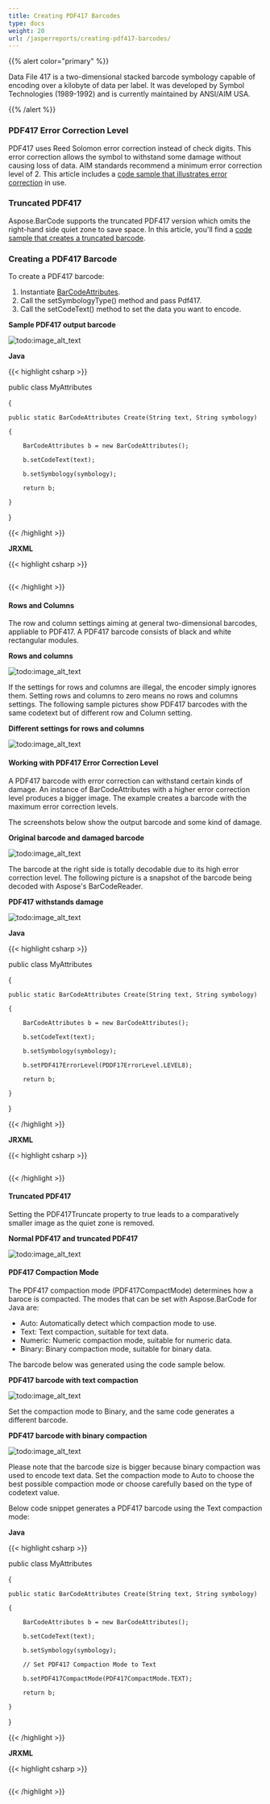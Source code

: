 ```yaml
---
title: Creating PDF417 Barcodes
type: docs
weight: 20
url: /jasperreports/creating-pdf417-barcodes/
---
```


{{% alert color="primary" %}} 

Data File 417 is a two-dimensional stacked barcode symbology capable of encoding over a kilobyte of data per label. It was developed by Symbol Technologies (1989-1992) and is currently maintained by ANSI/AIM USA. 

{{% /alert %}} 
### **PDF417 Error Correction Level**
PDF417 uses Reed Solomon error correction instead of check digits. This error correction allows the symbol to withstand some damage without causing loss of data. AIM standards recommend a minimum error correction level of 2. This article includes a [code sample that illustrates error correction](/barcode/jasperreports/creating-pdf417-barcodes-html/) in use. 
### **Truncated PDF417**
Aspose.BarCode supports the truncated PDF417 version which omits the right-hand side quiet zone to save space. In this article, you'll find a [code sample that creates a truncated barcode](/barcode/jasperreports/creating-pdf417-barcodes-html/). 
### **Creating a PDF417 Barcode**
To create a PDF417 barcode:

1. Instantiate [BarCodeAttributes](/pages/createpage.action?spaceKey=barcodejasperreports&title=BarCodeAttributes&linkCreation=true&fromPageId=14221335).
1. Call the setSymbologyType() method and pass Pdf417.
1. Call the setCodeText() method to set the data you want to encode.

**Sample PDF417 output barcode** 

![todo:image_alt_text](creating-pdf417-barcodes_1.png)

**Java**

{{< highlight csharp >}}

 public class MyAttributes

{

    public static BarCodeAttributes Create(String text, String symbology)

    {

        BarCodeAttributes b = new BarCodeAttributes();

        b.setCodeText(text);

        b.setSymbology(symbology);

        return b;

    }

}



{{< /highlight >}}

**JRXML**

{{< highlight csharp >}}

 <image hAlign="Center">

<reportElement x="0" y="600"  width="500" height="250" />                

<imageExpression class="net.sf.jasperreports.engine.JRRenderable">

   <![CDATA[new com.aspose.barcode.jr.BarCodeRenderer(MyAttributes.Create(

      "12345678", "Pdf417")

   )]]>

</imageExpression>

</image>



{{< /highlight >}}
#### **Rows and Columns**
The row and column settings aiming at general two-dimensional barcodes, appliable to PDF417. A PDF417 barcode consists of black and white rectangular modules. 

**Rows and columns** 

![todo:image_alt_text](creating-pdf417-barcodes_2.png)

If the settings for rows and columns are illegal, the encoder simply ignores them. Setting rows and columns to zero means no rows and columns settings. The following sample pictures show PDF417 barcodes with the same codetext but of different row and Column setting.

**Different settings for rows and columns** 

![todo:image_alt_text](creating-pdf417-barcodes_3.png)
#### **Working with PDF417 Error Correction Level**
A PDF417 barcode with error correction can withstand certain kinds of damage. An instance of BarCodeAttributes with a higher error correction level produces a bigger image. The example creates a barcode with the maximum error correction levels. 

The screenshots below show the output barcode and some kind of damage.

**Original barcode and damaged barcode** 

![todo:image_alt_text](creating-pdf417-barcodes_4.png)

The barcode at the right side is totally decodable due to its high error correction level. The following picture is a snapshot of the barcode being decoded with Aspose's BarCodeReader.

**PDF417 withstands damage** 

![todo:image_alt_text](creating-pdf417-barcodes_5.png)

**Java**

{{< highlight csharp >}}

 public class MyAttributes

{

    public static BarCodeAttributes Create(String text, String symbology)

    {

        BarCodeAttributes b = new BarCodeAttributes();

        b.setCodeText(text);

        b.setSymbology(symbology);

        b.setPDF417ErrorLevel(PDDF17ErrorLevel.LEVEL8);

        return b;

    }

}



{{< /highlight >}}

**JRXML**

{{< highlight csharp >}}

 <image hAlign="Center">

<reportElement x="0" y="600"  width="500" height="250" />                

<imageExpression class="net.sf.jasperreports.engine.JRRenderable">

   <![CDATA[new com.aspose.barcode.jr.BarCodeRenderer(MyAttributes.Create(

      "12345678", "Pdf417")

   )]]>

</imageExpression>

</image>



{{< /highlight >}}
#### **Truncated PDF417**
Setting the PDF417Truncate property to true leads to a comparatively smaller image as the quiet zone is removed.

**Normal PDF417 and truncated PDF417** 

![todo:image_alt_text](creating-pdf417-barcodes_6.png)
#### **PDF417 Compaction Mode**
The PDF417 compaction mode (PDF417CompactMode) determines how a baroce is compacted. The modes that can be set with Aspose.BarCode for Java are: 

- Auto: Automatically detect which compaction mode to use.
- Text: Text compaction, suitable for text data.
- Numeric: Numeric compaction mode, suitable for numeric data.
- Binary: Binary compaction mode, suitable for binary data.

The barcode below was generated using the code sample below.

**PDF417 barcode with text compaction** 

![todo:image_alt_text](creating-pdf417-barcodes_7.png)

Set the compaction mode to Binary, and the same code generates a different barcode.

**PDF417 barcode with binary compaction** 

![todo:image_alt_text](creating-pdf417-barcodes_8.png)

Please note that the barcode size is bigger because binary compaction was used to encode text data. Set the compaction mode to Auto to choose the best possible compaction mode or choose carefully based on the type of codetext value. 

Below code snippet generates a PDF417 barcode using the Text compaction mode: 

**Java**

{{< highlight csharp >}}

 public class MyAttributes

{

    public static BarCodeAttributes Create(String text, String symbology)

    {

        BarCodeAttributes b = new BarCodeAttributes();

        b.setCodeText(text);

        b.setSymbology(symbology);

        // Set PDF417 Compaction Mode to Text

        b.setPDF417CompactMode(PDF417CompactMode.TEXT);

        return b;

    }

}



{{< /highlight >}}

**JRXML**

{{< highlight csharp >}}

 <image hAlign="Center">

<reportElement x="0" y="600"  width="500" height="250" />                

<imageExpression class="net.sf.jasperreports.engine.JRRenderable">

   <![CDATA[new com.aspose.barcode.jr.BarCodeRenderer(MyAttributes.Create(

      "This is text data", "Pdf417")

   )]]>

</imageExpression>

</image>



{{< /highlight >}}
